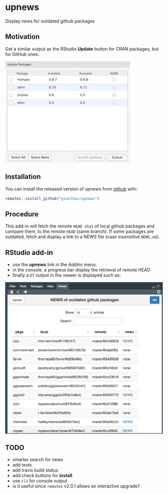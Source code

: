 # upnews

Display news for outdated github packages

## Motivation

Get a similar output as the RStudio **Update** button for CRAN packages, but for GitHub ones.

![](docs/cran_update.png)

## Installation

You can install the released version of upnews from [github](https://github.com/ginolhac/upnews) with:

``` r
remotes::install_github("ginolhac/upnews")
```

## Procedure

This add-in will fetch the remote `HEAD sha1` of local github packages and compare them, to the remote `HEAD` (same branch). 
If some packages are outdated, fetch and display a link to a NEWS file (case insensitive `NEWS.md`).

## RStudio add-in

- use the **upnews** link in the _Addins_ menu.
- in the console, a progress bar display the retrieval of remote HEAD
- finally a `DT` output in the viewer is displayed such as:

![](docs/screenshot.png)

## TODO

- smarter search for news 
- add tests
- add travis build status
- add check buttons for **install**
- use `cli` for console output
- is it useful since `remotes` v2.0.1 allows an interactive upgrade?


